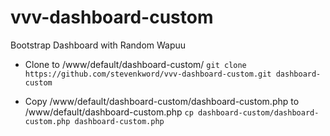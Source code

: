 # vvv-dashboard-custom
Bootstrap Dashboard with Random Wapuu

* Clone to /www/default/dashboard-custom/
`git clone https://github.com/stevenkword/vvv-dashboard-custom.git dashboard-custom`

* Copy /www/default/dashboard-custom/dashboard-custom.php to /www/default/dashboard-custom.php
`cp dashboard-custom/dashboard-custom.php dashboard-custom.php`
